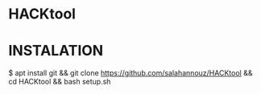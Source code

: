 # HACKtool


# INSTALATION
$  apt install git && git clone https://github.com/salahannouz/HACKtool && cd HACKtool && bash setup.sh
